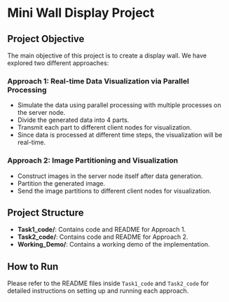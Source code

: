 # Mini Wall Display Project

## Project Objective
The main objective of this project is to create a display wall. We have explored two different approaches:

### Approach 1: Real-time Data Visualization via Parallel Processing
- Simulate the data using parallel processing with multiple processes on the server node.
- Divide the generated data into 4 parts.
- Transmit each part to different client nodes for visualization.
- Since data is processed at different time steps, the visualization will be real-time.

### Approach 2: Image Partitioning and Visualization
- Construct images in the server node itself after data generation.
- Partition the generated image.
- Send the image partitions to different client nodes for visualization.

## Project Structure
- **Task1_code/**: Contains code and README for Approach 1.  
- **Task2_code/**: Contains code and README for Approach 2.  
- **Working_Demo/**: Contains a working demo of the implementation.  

## How to Run
Please refer to the README files inside `Task1_code` and `Task2_code` for detailed instructions on setting up and running each approach.
